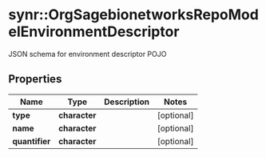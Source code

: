 # synr::OrgSagebionetworksRepoModelEnvironmentDescriptor

JSON schema for environment descriptor POJO

## Properties
Name | Type | Description | Notes
------------ | ------------- | ------------- | -------------
**type** | **character** |  | [optional] 
**name** | **character** |  | [optional] 
**quantifier** | **character** |  | [optional] 


